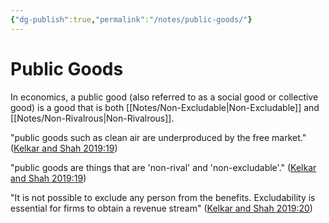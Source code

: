 ```yaml
---
{"dg-publish":true,"permalink":"/notes/public-goods/"}
---
```



# Public Goods

In economics, a public good (also referred to as a social good or collective good) is a good that is both [[Notes/Non-Excludable\|Non-Excludable]] and [[Notes/Non-Rivalrous\|Non-Rivalrous]].

"public goods such as clean air are underproduced by the free market." ([Kelkar and Shah 2019:19](zotero://open-pdf/library/items/EW52ATBW?page=19))

"public goods are things that are 'non-rival' and 'non-excludable'." ([Kelkar and Shah 2019:19](zotero://open-pdf/library/items/EW52ATBW?page=19))

"It is not possible to exclude any person from the benefits. Excludability is essential for firms to obtain a revenue stream" ([Kelkar and Shah 2019:20](zotero://open-pdf/library/items/EW52ATBW?page=20))
